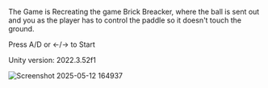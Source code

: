 The Game is Recreating the game Brick Breacker, where the ball is sent out and you as the player has to control the paddle so it doesn't touch the ground.

Press A/D or ←/→ to Start

Unity version: 2022.3.52f1

![Screenshot 2025-05-12 164937](https://github.com/user-attachments/assets/10da5eb3-8791-401a-9b30-95f3c449b06a)
